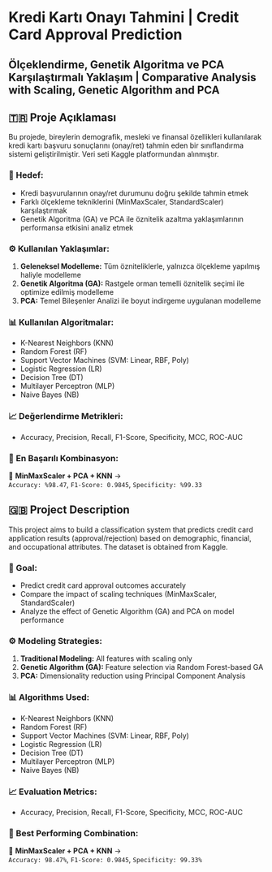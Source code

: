 # Kredi Kartı Onayı Tahmini | Credit Card Approval Prediction
## Ölçeklendirme, Genetik Algoritma ve PCA Karşılaştırmalı Yaklaşım | Comparative Analysis with Scaling, Genetic Algorithm and PCA

## 🇹🇷 Proje Açıklaması

Bu projede, bireylerin demografik, mesleki ve finansal özellikleri kullanılarak kredi kartı başvuru sonuçlarını (onay/ret) tahmin eden bir sınıflandırma sistemi geliştirilmiştir. Veri seti Kaggle platformundan alınmıştır.

### 🚀 Hedef:
- Kredi başvurularının onay/ret durumunu doğru şekilde tahmin etmek
- Farklı ölçekleme tekniklerini (MinMaxScaler, StandardScaler) karşılaştırmak
- Genetik Algoritma (GA) ve PCA ile öznitelik azaltma yaklaşımlarının performansa etkisini analiz etmek

### ⚙️ Kullanılan Yaklaşımlar:
1. **Geleneksel Modelleme:** Tüm özniteliklerle, yalnızca ölçekleme yapılmış haliyle modelleme
2. **Genetik Algoritma (GA):** Rastgele orman temelli öznitelik seçimi ile optimize edilmiş modelleme
3. **PCA:** Temel Bileşenler Analizi ile boyut indirgeme uygulanan modelleme

### 📊 Kullanılan Algoritmalar:
- K-Nearest Neighbors (KNN)
- Random Forest (RF)
- Support Vector Machines (SVM: Linear, RBF, Poly)
- Logistic Regression (LR)
- Decision Tree (DT)
- Multilayer Perceptron (MLP)
- Naive Bayes (NB)

### 📈 Değerlendirme Metrikleri:
- Accuracy, Precision, Recall, F1-Score, Specificity, MCC, ROC-AUC

### 🥇 En Başarılı Kombinasyon:
📌 **MinMaxScaler + PCA + KNN** →  
`Accuracy: %98.47`, `F1-Score: 0.9845`, `Specificity: %99.33`

## 🇬🇧 Project Description

This project aims to build a classification system that predicts credit card application results (approval/rejection) based on demographic, financial, and occupational attributes. The dataset is obtained from Kaggle.

### 🚀 Goal:
- Predict credit card approval outcomes accurately
- Compare the impact of scaling techniques (MinMaxScaler, StandardScaler)
- Analyze the effect of Genetic Algorithm (GA) and PCA on model performance

### ⚙️ Modeling Strategies:
1. **Traditional Modeling:** All features with scaling only
2. **Genetic Algorithm (GA):** Feature selection via Random Forest-based GA
3. **PCA:** Dimensionality reduction using Principal Component Analysis

### 📊 Algorithms Used:
- K-Nearest Neighbors (KNN)
- Random Forest (RF)
- Support Vector Machines (SVM: Linear, RBF, Poly)
- Logistic Regression (LR)
- Decision Tree (DT)
- Multilayer Perceptron (MLP)
- Naive Bayes (NB)

### 📈 Evaluation Metrics:
- Accuracy, Precision, Recall, F1-Score, Specificity, MCC, ROC-AUC

### 🥇 Best Performing Combination:
📌 **MinMaxScaler + PCA + KNN** →  
`Accuracy: 98.47%`, `F1-Score: 0.9845`, `Specificity: 99.33%`
